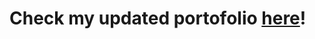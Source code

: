 <h1> Check my updated portofolio <a href="https://luisabalaban.github.io/Portofolio/" target="_blank">here</a>!</h1>
